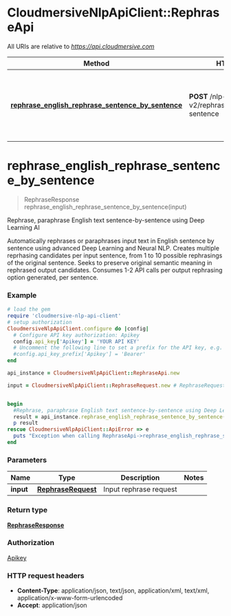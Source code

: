 # CloudmersiveNlpApiClient::RephraseApi

All URIs are relative to *https://api.cloudmersive.com*

Method | HTTP request | Description
------------- | ------------- | -------------
[**rephrase_english_rephrase_sentence_by_sentence**](RephraseApi.md#rephrase_english_rephrase_sentence_by_sentence) | **POST** /nlp-v2/rephrase/rephrase/eng/by-sentence | Rephrase, paraphrase English text sentence-by-sentence using Deep Learning AI


# **rephrase_english_rephrase_sentence_by_sentence**
> RephraseResponse rephrase_english_rephrase_sentence_by_sentence(input)

Rephrase, paraphrase English text sentence-by-sentence using Deep Learning AI

Automatically rephrases or paraphrases input text in English sentence by sentence using advanced Deep Learning and Neural NLP.  Creates multiple reprhasing candidates per input sentence, from 1 to 10 possible rephrasings of the original sentence.  Seeks to preserve original semantic meaning in rephrased output candidates.  Consumes 1-2 API calls per output rephrasing option generated, per sentence.

### Example
```ruby
# load the gem
require 'cloudmersive-nlp-api-client'
# setup authorization
CloudmersiveNlpApiClient.configure do |config|
  # Configure API key authorization: Apikey
  config.api_key['Apikey'] = 'YOUR API KEY'
  # Uncomment the following line to set a prefix for the API key, e.g. 'Bearer' (defaults to nil)
  #config.api_key_prefix['Apikey'] = 'Bearer'
end

api_instance = CloudmersiveNlpApiClient::RephraseApi.new

input = CloudmersiveNlpApiClient::RephraseRequest.new # RephraseRequest | Input rephrase request


begin
  #Rephrase, paraphrase English text sentence-by-sentence using Deep Learning AI
  result = api_instance.rephrase_english_rephrase_sentence_by_sentence(input)
  p result
rescue CloudmersiveNlpApiClient::ApiError => e
  puts "Exception when calling RephraseApi->rephrase_english_rephrase_sentence_by_sentence: #{e}"
end
```

### Parameters

Name | Type | Description  | Notes
------------- | ------------- | ------------- | -------------
 **input** | [**RephraseRequest**](RephraseRequest.md)| Input rephrase request | 

### Return type

[**RephraseResponse**](RephraseResponse.md)

### Authorization

[Apikey](../README.md#Apikey)

### HTTP request headers

 - **Content-Type**: application/json, text/json, application/xml, text/xml, application/x-www-form-urlencoded
 - **Accept**: application/json



